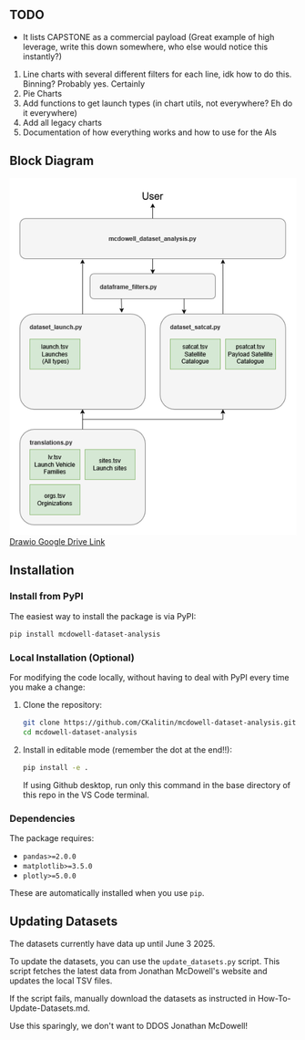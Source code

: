 ## TODO

 - It lists CAPSTONE as a commercial payload (Great example of high leverage, write this down somewhere, who else would notice this instantly?)

1. Line charts with several different filters for each line, idk how to do this. Binning? Probably yes. Certainly
2. Pie Charts
3. Add functions to get launch types (in chart utils, not everywhere? Eh do it everywhere)
4. Add all legacy charts
5. Documentation of how everything works and how to use for the AIs

## Block Diagram

![Code Block Diagram](https://github.com/CKalitin/mcdowell-dataset-analysis/blob/main/docs/block-diagram.png)  
[Drawio Google Drive Link](https://drive.google.com/file/d/1IRLoI8Vcy9faPdhrrpZJAQ3iU27p1e-x/view?usp=sharing)

## Installation

### Install from PyPI
The easiest way to install the package is via PyPI:
```bash
pip install mcdowell-dataset-analysis
```

### Local Installation (Optional)
For modifying the code locally, without having to deal with PyPI every time you make a change:
1. Clone the repository:
   ```bash
   git clone https://github.com/CKalitin/mcdowell-dataset-analysis.git
   cd mcdowell-dataset-analysis
   ```
2. Install in editable mode (remember the dot at the end!!):
   ```bash
   pip install -e .
   ```
   If using Github desktop, run only this command in the base directory of this repo in the VS Code terminal.


### Dependencies
The package requires:
- `pandas>=2.0.0`
- `matplotlib>=3.5.0`
- `plotly>=5.0.0`

These are automatically installed when you use `pip`.

## Updating Datasets

The datasets currently have data up until June 3 2025.

To update the datasets, you can use the `update_datasets.py` script. This script fetches the latest data from Jonathan McDowell's website and updates the local TSV files.

If the script fails, manually download the datasets as instructed in How-To-Update-Datasets.md.

Use this sparingly, we don't want to DDOS Jonathan McDowell!
